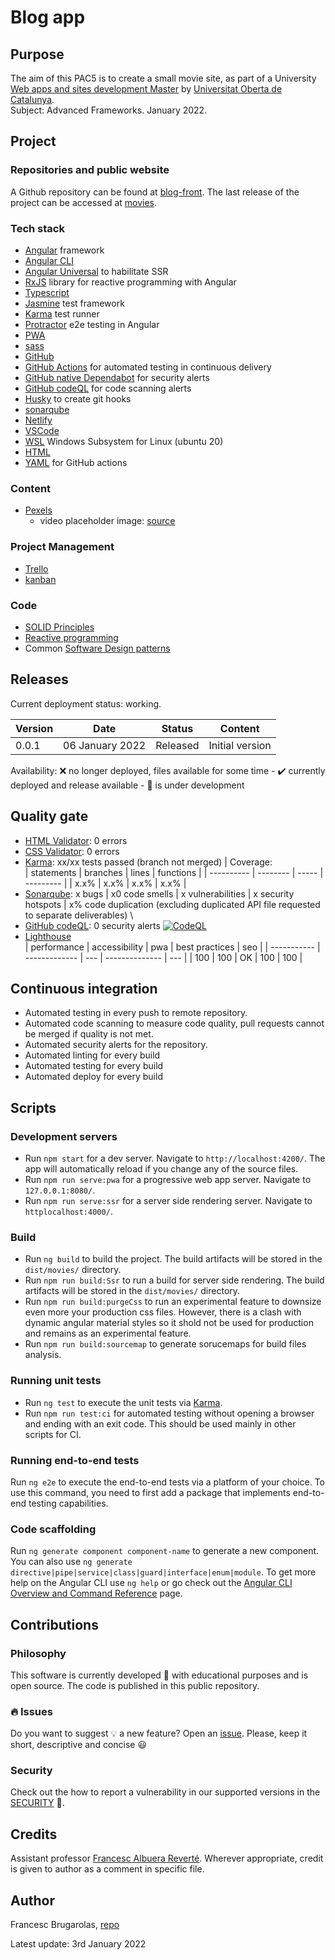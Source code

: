 # Blog app

## Purpose

The aim of this PAC5 is to create a small movie site, as part of a University
[Web apps and sites development Master](https://estudis.uoc.edu/ca/masters-universitaris/desenvolupament-llocs-aplicacions-web/presentacio)
by [Universitat Oberta de Catalunya](http://uoc.edu). \
Subject: Advanced Frameworks. January 2022.

## Project

### Repositories and public website

A Github repository can be found at [blog-front](https://github.com/fcesc-code/movies.git).
The last release of the project can be accessed at [movies](https://movies-337310.firebaseapp.com/).

### Tech stack

- [Angular](https://angular.io/) framework
- [Angular CLI](https://angular.io/cli)
- [Angular Universal](https://angular.io/guide/universal) to habilitate SSR
- [RxJS](https://rxjs.dev/guide/overview) library for reactive programming with Angular
- [Typescript](https://www.typescriptlang.org/)
- [Jasmine](https://jasmine.github.io/) test framework
- [Karma](https://karma-runner.github.io/) test runner
- [Protractor](https://www.protractortest.org/#/) e2e testing in Angular
- [PWA](https://web.dev/progressive-web-apps/)
- [sass](https://sass-lang.com/)
- [GitHub](https://github.com/)
- [GitHub Actions](https://github.com/features/actions) for automated testing in continuous delivery
- [GitHub native Dependabot](https://dependabot.com/) for security alerts
- [GitHub codeQL](https://github.com/github/codeql) for code scanning alerts
- [Husky](https://typicode.github.io/husky/#/) to create git hooks
- [sonarqube](https://www.sonarqube.org/)
- [Netlify](https://netlify.com)
- [VSCode](https://code.visualstudio.com/)
- [WSL](https://docs.microsoft.com/en-us/windows/wsl/about) Windows Subsystem for Linux (ubuntu 20)
- [HTML](https://html.spec.whatwg.org/)
- [YAML](https://yaml.org/) for GitHub actions

### Content

- [Pexels](https://www.pexels.com/)
  - video placeholder image: [source](https://www.pexels.com/photo/pexels-obregonia-d-toretto-918281/)

### Project Management

- [Trello](https://trello.com/)
- [kanban](https://en.wikipedia.org/wiki/Kanban)

### Code

- [SOLID Principles](https://en.wikipedia.org/wiki/SOLID)
- [Reactive programming](https://en.wikipedia.org/wiki/Reactive_programming)
- Common [Software Design patterns](https://en.wikipedia.org/wiki/Software_design_pattern)

## Releases

Current deployment status: working.

| Version | Date            | Status   | Content         |
| ------- | --------------- | -------- | --------------- |
| 0.0.1   | 06 January 2022 | Released | Initial version |

Availability:
:x: no longer deployed, files available for some time - ✔️ currently deployed and release available - :construction: is under development

## Quality gate

- [HTML Validator](https://jigsaw.w3.org/css-validator/): 0 errors
- [CSS Validator](https://jigsaw.w3.org/css-validator/validator): 0 errors
- [Karma](https://karma-runner.github.io/): xx/xx tests passed (branch not merged) | Coverage: \
  | statements | branches | lines | functions |
  | ---------- | -------- | ----- | --------- |
  | x.x% | x.x% | x.x% | x.x% |
- [Sonarqube](https://www.sonarqube.org/): x bugs | x0 code smells | x vulnerabilities | x security hotspots | x% code duplication (excluding duplicated API file requested to separate deliverables) \
- [GitHub codeQL](https://github.com/github/codeql): 0 security alerts [![CodeQL](https://github.com/fcesc-code/movies/actions/workflows/codeql-analysis.yml/badge.svg)](https://github.com/fcesc-code/movies/actions/workflows/codeql-analysis.yml)
- [Lighthouse](https://github.com/GoogleChrome/lighthouse) \
  | performance | accessibility | pwa | best practices | seo |
  | ----------- | ------------- | --- | -------------- | --- |
  | 100 | 100 | OK | 100 | 100 |

## Continuous integration

- Automated testing in every push to remote repository.
- Automated code scanning to measure code quality, pull requests cannot be merged if quality is not met.
- Automated security alerts for the repository.
- Automated linting for every build
- Automated testing for every build
- Automated deploy for every build

## Scripts

### Development servers

- Run `npm start` for a dev server. Navigate to `http://localhost:4200/`. The app will automatically reload if you change any of the source files.
- Run `npm run serve:pwa` for a progressive web app server. Navigate to `127.0.0.1:8080/`.
- Run `npm run serve:ssr` for a server side rendering server. Navigate to `httplocalhost:4000/`.

### Build

- Run `ng build` to build the project. The build artifacts will be stored in the `dist/movies/` directory.
- Run `npm run build:Ssr` to run a build for server side rendering. The build artifacts will be stored in the `dist/movies/` directory.
- Run `npm run build:purgeCss` to run an experimental feature to downsize even more your production css files. However, there is a clash with dynamic angular material styles so it shold not be used for production and remains as an experimental feature.
- Run `npm run build:sourcemap` to generate sorucemaps for build files analysis.

### Running unit tests

- Run `ng test` to execute the unit tests via [Karma](https://karma-runner.github.io).
- Run `npm run test:ci` for automated testing without opening a browser and ending with an exit code. This should be used mainly in other scripts for CI.

### Running end-to-end tests

Run `ng e2e` to execute the end-to-end tests via a platform of your choice. To use this command, you need to first add a package that implements end-to-end testing capabilities.

### Code scaffolding

Run `ng generate component component-name` to generate a new component. You can also use `ng generate directive|pipe|service|class|guard|interface|enum|module`.
To get more help on the Angular CLI use `ng help` or go check out the [Angular CLI Overview and Command Reference](https://angular.io/cli) page.

## Contributions

### Philosophy

This software is currently developed :construction: with educational purposes and is open source. The code is published in this public repository.

### :fire: Issues

Do you want to suggest :bulb: a new feature? Open an [issue](https://github.com/fcesc-code/movies/issues).
Please, keep it short, descriptive and concise :smiley:

### Security

Check out the how to report a vulnerability in our supported versions in the [SECURITY](https://github.com/fcesc-code/movies/blob/main/SECURITY.md) :open_book:.

## Credits

Assistant professor [Francesc Albuera Reverté](https://campus.uoc.edu/rb/PERFIL20/profile/429300?s=2209f6e4bc33018fa1c11ff4a5b0155bf3c80342c5afe2459e9234430545bfa178d24210c97bb72689d6c22d6b5c504c3c675f64bdd04cad4dc6254b9970d991).
Wherever appropriate, credit is given to author as a comment in specific file.

## Author

Francesc Brugarolas, [repo](https://github.com/fcesc-code/)

Latest update: 3rd January 2022
